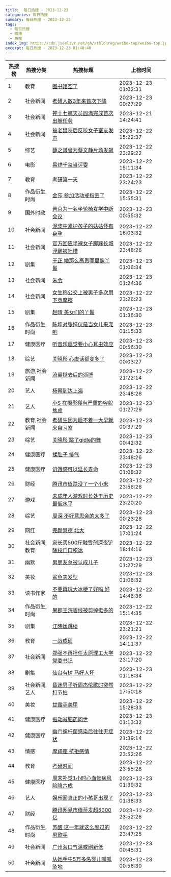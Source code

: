 ```yaml
---
title:  每日热搜 - 2023-12-23
categories: 每日热搜
summary: 每日热搜 - 2023-12-23
tags:
  - 每日热搜
  - 微博
  - 热搜
index_img: https://cdn.jsdelivr.net/gh/athlonreg/weibo-top/weibo-top.jpeg
excerpt: 每日热搜 - 2023-12-23 01:40:40
---
```


| 热搜榜 | 热搜分类 | 热搜标题 | 上榜时间 |
| --- | --- | --- | --- |
| 1 | 教育 | [图书馆空了](https://s.weibo.com/weibo%3Fq%3D%2523%E5%9B%BE%E4%B9%A6%E9%A6%86%E7%A9%BA%E4%BA%86%2523) | 2023-12-23 01:02:31 | 
| 2 | 社会新闻 | [考研人数3年来首次下降](https://s.weibo.com/weibo%3Fq%3D%2523%E8%80%83%E7%A0%94%E4%BA%BA%E6%95%B03%E5%B9%B4%E6%9D%A5%E9%A6%96%E6%AC%A1%E4%B8%8B%E9%99%8D%2523) | 2023-12-23 00:27:29 | 
| 3 | 社会新闻 | [神十七航天员圆满完成首次出舱任务](https://s.weibo.com/weibo%3Fq%3D%2523%E7%A5%9E%E5%8D%81%E4%B8%83%E8%88%AA%E5%A4%A9%E5%91%98%E5%9C%86%E6%BB%A1%E5%AE%8C%E6%88%90%E9%A6%96%E6%AC%A1%E5%87%BA%E8%88%B1%E4%BB%BB%E5%8A%A1%2523) | 2023-12-21 14:24:41 | 
| 4 | 社会新闻 | [被老鼠咬后反咬女子室友发声](https://s.weibo.com/weibo%3Fq%3D%2523%E8%A2%AB%E8%80%81%E9%BC%A0%E5%92%AC%E5%90%8E%E5%8F%8D%E5%92%AC%E5%A5%B3%E5%AD%90%E5%AE%A4%E5%8F%8B%E5%8F%91%E5%A3%B0%2523) | 2023-12-22 15:22:37 | 
| 5 | 综艺 | [薛之谦曾为蔡文静片场发飙](https://s.weibo.com/weibo%3Fq%3D%2523%E8%96%9B%E4%B9%8B%E8%B0%A6%E6%9B%BE%E4%B8%BA%E8%94%A1%E6%96%87%E9%9D%99%E7%89%87%E5%9C%BA%E5%8F%91%E9%A3%99%2523) | 2023-12-22 23:29:22 | 
| 6 | 电影 | [易烊千玺当评委](https://s.weibo.com/weibo%3Fq%3D%2523%E6%98%93%E7%83%8A%E5%8D%83%E7%8E%BA%E5%BD%93%E8%AF%84%E5%A7%94%2523) | 2023-12-22 15:11:34 | 
| 7 | 教育 | [考研第一天](https://s.weibo.com/weibo%3Fq%3D%2523%E8%80%83%E7%A0%94%E7%AC%AC%E4%B8%80%E5%A4%A9%2523) | 2023-12-22 23:24:23 | 
| 8 | 作品衍生,时尚 | [金莎 参加活动戒指丢了](https://s.weibo.com/weibo%3Fq%3D%2523%E9%87%91%E8%8E%8E%20%E5%8F%82%E5%8A%A0%E6%B4%BB%E5%8A%A8%E6%88%92%E6%8C%87%E4%B8%A2%E4%BA%86%2523) | 2023-12-22 15:55:31 | 
| 9 | 国外时政 | [普京为一名坐轮椅女学中断会议](https://s.weibo.com/weibo%3Fq%3D%2523%E6%99%AE%E4%BA%AC%E4%B8%BA%E4%B8%80%E5%90%8D%E5%9D%90%E8%BD%AE%E6%A4%85%E5%A5%B3%E5%AD%A6%E4%B8%AD%E6%96%AD%E4%BC%9A%E8%AE%AE%2523) | 2023-12-23 00:55:32 | 
| 10 | 社会新闻 | [泥浆中紧护孩子的姑姑怀有身孕](https://s.weibo.com/weibo%3Fq%3D%2523%E6%B3%A5%E6%B5%86%E4%B8%AD%E7%B4%A7%E6%8A%A4%E5%AD%A9%E5%AD%90%E7%9A%84%E5%A7%91%E5%A7%91%E6%80%80%E6%9C%89%E8%BA%AB%E5%AD%95%2523) | 2023-12-22 16:03:32 | 
| 11 | 社会新闻 | [官方回应半裸女子脚踩长城浮雕被吐槽](https://s.weibo.com/weibo%3Fq%3D%2523%E5%AE%98%E6%96%B9%E5%9B%9E%E5%BA%94%E5%8D%8A%E8%A3%B8%E5%A5%B3%E5%AD%90%E8%84%9A%E8%B8%A9%E9%95%BF%E5%9F%8E%E6%B5%AE%E9%9B%95%E8%A2%AB%E5%90%90%E6%A7%BD%2523) | 2023-12-22 23:48:26 | 
| 12 | 剧集 | [于正 她那么高贵哪里像丫鬟](https://s.weibo.com/weibo%3Fq%3D%2523%E4%BA%8E%E6%AD%A3%20%E5%A5%B9%E9%82%A3%E4%B9%88%E9%AB%98%E8%B4%B5%E5%93%AA%E9%87%8C%E5%83%8F%E4%B8%AB%E9%AC%9F%2523) | 2023-12-23 01:06:34 | 
| 13 | 社会新闻 | [朱令](https://s.weibo.com/weibo%3Fq%3D%2523%E6%9C%B1%E4%BB%A4%2523) | 2023-12-23 01:24:36 | 
| 14 | 社会新闻 | [女生称公交上被男子多次用下身摩擦](https://s.weibo.com/weibo%3Fq%3D%2523%E5%A5%B3%E7%94%9F%E7%A7%B0%E5%85%AC%E4%BA%A4%E4%B8%8A%E8%A2%AB%E7%94%B7%E5%AD%90%E5%A4%9A%E6%AC%A1%E7%94%A8%E4%B8%8B%E8%BA%AB%E6%91%A9%E6%93%A6%2523) | 2023-12-22 23:26:23 | 
| 15 | 剧集 | [赵晴 美女们的丫鬟](https://s.weibo.com/weibo%3Fq%3D%2523%E8%B5%B5%E6%99%B4%20%E7%BE%8E%E5%A5%B3%E4%BB%AC%E7%9A%84%E4%B8%AB%E9%AC%9F%2523) | 2023-12-23 01:36:30 | 
| 16 | 作品衍生,时尚 | [陈坤对张婧仪是当女儿来宠吧](https://s.weibo.com/weibo%3Fq%3D%2523%E9%99%88%E5%9D%A4%E5%AF%B9%E5%BC%A0%E5%A9%A7%E4%BB%AA%E6%98%AF%E5%BD%93%E5%A5%B3%E5%84%BF%E6%9D%A5%E5%AE%A0%E5%90%A7%2523) | 2023-12-23 01:15:33 | 
| 17 | 健康医疗 | [听音乐睡觉要小心耳虫效应](https://s.weibo.com/weibo%3Fq%3D%2523%E5%90%AC%E9%9F%B3%E4%B9%90%E7%9D%A1%E8%A7%89%E8%A6%81%E5%B0%8F%E5%BF%83%E8%80%B3%E8%99%AB%E6%95%88%E5%BA%94%2523) | 2023-12-23 00:56:30 | 
| 18 | 综艺 | [关晓彤 心虚话都变多了](https://s.weibo.com/weibo%3Fq%3D%2523%E5%85%B3%E6%99%93%E5%BD%A4%20%E5%BF%83%E8%99%9A%E8%AF%9D%E9%83%BD%E5%8F%98%E5%A4%9A%E4%BA%86%2523) | 2023-12-23 00:03:27 | 
| 19 | 旅游,社会新闻 | [流量褪去后的淄博](https://s.weibo.com/weibo%3Fq%3D%2523%E6%B5%81%E9%87%8F%E8%A4%AA%E5%8E%BB%E5%90%8E%E7%9A%84%E6%B7%84%E5%8D%9A%2523) | 2023-12-22 21:22:14 | 
| 20 | 艺人 | [杨幂到达上海](https://s.weibo.com/weibo%3Fq%3D%2523%E6%9D%A8%E5%B9%82%E5%88%B0%E8%BE%BE%E4%B8%8A%E6%B5%B7%2523) | 2023-12-22 23:48:26 | 
| 21 | 艺人 | [小S 在摄影棚有严重的容貌焦虑](https://s.weibo.com/weibo%3Fq%3D%2523%E5%B0%8FS%20%E5%9C%A8%E6%91%84%E5%BD%B1%E6%A3%9A%E6%9C%89%E4%B8%A5%E9%87%8D%E7%9A%84%E5%AE%B9%E8%B2%8C%E7%84%A6%E8%99%91%2523) | 2023-12-23 01:27:29 | 
| 22 | 教育,社会新闻 | [考研生因为睡不着一大早就来自习室](https://s.weibo.com/weibo%3Fq%3D%2523%E8%80%83%E7%A0%94%E7%94%9F%E5%9B%A0%E4%B8%BA%E7%9D%A1%E4%B8%8D%E7%9D%80%E4%B8%80%E5%A4%A7%E6%97%A9%E5%B0%B1%E6%9D%A5%E8%87%AA%E4%B9%A0%E5%AE%A4%2523) | 2023-12-23 00:37:29 | 
| 23 | 综艺 | [关晓彤 跳了gidle的舞](https://s.weibo.com/weibo%3Fq%3D%2523%E5%85%B3%E6%99%93%E5%BD%A4%20%E8%B7%B3%E4%BA%86gidle%E7%9A%84%E8%88%9E%2523) | 2023-12-23 00:42:32 | 
| 24 | 健康医疗 | [揉肚子 排气](https://s.weibo.com/weibo%3Fq%3D%2523%E6%8F%89%E8%82%9A%E5%AD%90%20%E6%8E%92%E6%B0%94%2523) | 2023-12-22 23:48:26 | 
| 25 | 健康医疗 | [饥饿感可以延长寿命](https://s.weibo.com/weibo%3Fq%3D%2523%E9%A5%A5%E9%A5%BF%E6%84%9F%E5%8F%AF%E4%BB%A5%E5%BB%B6%E9%95%BF%E5%AF%BF%E5%91%BD%2523) | 2023-12-23 01:08:32 | 
| 26 | 财经 | [腾讯市值跌没了一个小米](https://s.weibo.com/weibo%3Fq%3D%2523%E8%85%BE%E8%AE%AF%E5%B8%82%E5%80%BC%E8%B7%8C%E6%B2%A1%E4%BA%86%E4%B8%80%E4%B8%AA%E5%B0%8F%E7%B1%B3%2523) | 2023-12-22 23:56:26 | 
| 27 | 游戏 | [未成年人游戏时长处于历史最低水平](https://s.weibo.com/weibo%3Fq%3D%2523%E6%9C%AA%E6%88%90%E5%B9%B4%E4%BA%BA%E6%B8%B8%E6%88%8F%E6%97%B6%E9%95%BF%E5%A4%84%E4%BA%8E%E5%8E%86%E5%8F%B2%E6%9C%80%E4%BD%8E%E6%B0%B4%E5%B9%B3%2523) | 2023-12-22 23:20:20 | 
| 28 | 综艺 | [周深 不好意思会的太多了](https://s.weibo.com/weibo%3Fq%3D%2523%E5%91%A8%E6%B7%B1%20%E4%B8%8D%E5%A5%BD%E6%84%8F%E6%80%9D%E4%BC%9A%E7%9A%84%E5%A4%AA%E5%A4%9A%E4%BA%86%2523) | 2023-12-23 00:23:28 | 
| 29 | 网红 | [完颜慧德 北大](https://s.weibo.com/weibo%3Fq%3D%2523%E5%AE%8C%E9%A2%9C%E6%85%A7%E5%BE%B7%20%E5%8C%97%E5%A4%A7%2523) | 2023-12-22 17:01:24 | 
| 30 | 社会新闻,教育 | [家长买500斤融雪剂深夜铲除校门口积冰](https://s.weibo.com/weibo%3Fq%3D%2523%E5%AE%B6%E9%95%BF%E4%B9%B0500%E6%96%A4%E8%9E%8D%E9%9B%AA%E5%89%82%E6%B7%B1%E5%A4%9C%E9%93%B2%E9%99%A4%E6%A0%A1%E9%97%A8%E5%8F%A3%E7%A7%AF%E5%86%B0%2523) | 2023-12-22 18:44:16 | 
| 31 | 幽默 | [男朋友总被认成儿子](https://s.weibo.com/weibo%3Fq%3D%2523%E7%94%B7%E6%9C%8B%E5%8F%8B%E6%80%BB%E8%A2%AB%E8%AE%A4%E6%88%90%E5%84%BF%E5%AD%90%2523) | 2023-12-23 01:27:29 | 
| 32 | 美妆 | [鲨鱼夹发型](https://s.weibo.com/weibo%3Fq%3D%2523%E9%B2%A8%E9%B1%BC%E5%A4%B9%E5%8F%91%E5%9E%8B%2523) | 2023-12-23 01:08:32 | 
| 33 | 读书作家 | [不要再玩大冰梗了好吗 好的](https://s.weibo.com/weibo%3Fq%3D%2523%E4%B8%8D%E8%A6%81%E5%86%8D%E7%8E%A9%E5%A4%A7%E5%86%B0%E6%A2%97%E4%BA%86%E5%A5%BD%E5%90%97%20%E5%A5%BD%E7%9A%84%2523) | 2023-12-22 14:48:36 | 
| 34 | 作品衍生,时尚 | [果郡王浣碧线被剪掉挺多的](https://s.weibo.com/weibo%3Fq%3D%2523%E6%9E%9C%E9%83%A1%E7%8E%8B%E6%B5%A3%E7%A2%A7%E7%BA%BF%E8%A2%AB%E5%89%AA%E6%8E%89%E6%8C%BA%E5%A4%9A%E7%9A%84%2523) | 2023-12-22 15:14:35 | 
| 35 | 剧集 | [江晓媛跳楼](https://s.weibo.com/weibo%3Fq%3D%2523%E6%B1%9F%E6%99%93%E5%AA%9B%E8%B7%B3%E6%A5%BC%2523) | 2023-12-22 23:21:21 | 
| 36 | 教育 | [一战成硕](https://s.weibo.com/weibo%3Fq%3D%2523%E4%B8%80%E6%88%98%E6%88%90%E7%A1%95%2523) | 2023-12-22 14:11:37 | 
| 37 | 社会新闻 | [郑强不再担任太原理工大学党委书记](https://s.weibo.com/weibo%3Fq%3D%2523%E9%83%91%E5%BC%BA%E4%B8%8D%E5%86%8D%E6%8B%85%E4%BB%BB%E5%A4%AA%E5%8E%9F%E7%90%86%E5%B7%A5%E5%A4%A7%E5%AD%A6%E5%85%9A%E5%A7%94%E4%B9%A6%E8%AE%B0%2523) | 2023-12-22 23:17:20 | 
| 38 | 剧集 | [仙台有树 马好人坏](https://s.weibo.com/weibo%3Fq%3D%2523%E4%BB%99%E5%8F%B0%E6%9C%89%E6%A0%91%20%E9%A9%AC%E5%A5%BD%E4%BA%BA%E5%9D%8F%2523) | 2023-12-23 01:18:34 | 
| 39 | 社会新闻,艺人 | [昏迷男子听周杰伦歌时突然打节拍](https://s.weibo.com/weibo%3Fq%3D%2523%E6%98%8F%E8%BF%B7%E7%94%B7%E5%AD%90%E5%90%AC%E5%91%A8%E6%9D%B0%E4%BC%A6%E6%AD%8C%E6%97%B6%E7%AA%81%E7%84%B6%E6%89%93%E8%8A%82%E6%8B%8D%2523) | 2023-12-22 17:50:18 | 
| 40 | 美妆 | [甘露寺美甲](https://s.weibo.com/weibo%3Fq%3D%2523%E7%94%98%E9%9C%B2%E5%AF%BA%E7%BE%8E%E7%94%B2%2523) | 2023-12-22 15:28:33 | 
| 41 | 健康医疗 | [振动减肥药问世](https://s.weibo.com/weibo%3Fq%3D%2523%E6%8C%AF%E5%8A%A8%E5%87%8F%E8%82%A5%E8%8D%AF%E9%97%AE%E4%B8%96%2523) | 2023-12-23 01:13:32 | 
| 42 | 健康医疗 | [幽门螺杆菌感染后往往无症状](https://s.weibo.com/weibo%3Fq%3D%2523%E5%B9%BD%E9%97%A8%E8%9E%BA%E6%9D%86%E8%8F%8C%E6%84%9F%E6%9F%93%E5%90%8E%E5%BE%80%E5%BE%80%E6%97%A0%E7%97%87%E7%8A%B6%2523) | 2023-12-22 21:39:14 | 
| 43 | 情感 | [摩羯座 抗拒感情](https://s.weibo.com/weibo%3Fq%3D%2523%E6%91%A9%E7%BE%AF%E5%BA%A7%20%E6%8A%97%E6%8B%92%E6%84%9F%E6%83%85%2523) | 2023-12-22 23:52:26 | 
| 44 | 教育 | [考研时间](https://s.weibo.com/weibo%3Fq%3D%2523%E8%80%83%E7%A0%94%E6%97%B6%E9%97%B4%2523) | 2023-12-22 23:55:28 | 
| 45 | 健康医疗 | [周末补觉1小时心血管病风险降六成](https://s.weibo.com/weibo%3Fq%3D%2523%E5%91%A8%E6%9C%AB%E8%A1%A5%E8%A7%891%E5%B0%8F%E6%97%B6%E5%BF%83%E8%A1%80%E7%AE%A1%E7%97%85%E9%A3%8E%E9%99%A9%E9%99%8D%E5%85%AD%E6%88%90%2523) | 2023-12-23 01:39:32 | 
| 46 | 艺人 | [娱乐圈真正的小孩哥出现了](https://s.weibo.com/weibo%3Fq%3D%2523%E5%A8%B1%E4%B9%90%E5%9C%88%E7%9C%9F%E6%AD%A3%E7%9A%84%E5%B0%8F%E5%AD%A9%E5%93%A5%E5%87%BA%E7%8E%B0%E4%BA%86%2523) | 2023-12-23 01:38:33 | 
| 47 | 财经 | [腾讯网易市值蒸发超5000亿](https://s.weibo.com/weibo%3Fq%3D%2523%E8%85%BE%E8%AE%AF%E7%BD%91%E6%98%93%E5%B8%82%E5%80%BC%E8%92%B8%E5%8F%91%E8%B6%855000%E4%BA%BF%2523) | 2023-12-22 23:52:26 | 
| 48 | 作品衍生,时尚 | [苏醒 这一年就这么度过的男歌手](https://s.weibo.com/weibo%3Fq%3D%2523%E8%8B%8F%E9%86%92%20%E8%BF%99%E4%B8%80%E5%B9%B4%E5%B0%B1%E8%BF%99%E4%B9%88%E5%BA%A6%E8%BF%87%E7%9A%84%E7%94%B7%E6%AD%8C%E6%89%8B%2523) | 2023-12-22 23:47:25 | 
| 49 | 社会新闻 | [广州海口气温或刷新低](https://s.weibo.com/weibo%3Fq%3D%2523%E5%B9%BF%E5%B7%9E%E6%B5%B7%E5%8F%A3%E6%B0%94%E6%B8%A9%E6%88%96%E5%88%B7%E6%96%B0%E4%BD%8E%2523) | 2023-12-23 00:45:31 | 
| 50 | 社会新闻 | [从她手中5万多名婴儿呱呱坠地](https://s.weibo.com/weibo%3Fq%3D%2523%E4%BB%8E%E5%A5%B9%E6%89%8B%E4%B8%AD5%E4%B8%87%E5%A4%9A%E5%90%8D%E5%A9%B4%E5%84%BF%E5%91%B1%E5%91%B1%E5%9D%A0%E5%9C%B0%2523) | 2023-12-23 00:56:30 | 
